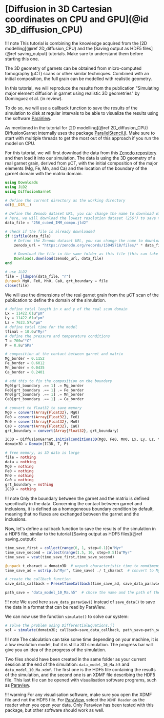# [Diffusion in 3D Cartesian coordinates on CPU and GPU](@id 3D_diffusion_CPU)

!!! note
    This tutorial is combining the knowledge acquired from the [2D modelling](@ref 2D_diffusion_CPU) and the [Saving output as HDF5 files](@ref saving_output) tutorials. Make sure to understand them before starting this one.

The 3D geometry of garnets can be obtained from micro-computed tomography (µCT) scans or other similar techniques. Combined with an initial composition, the full grain can be modelled with realistic geometry.

In this tutorial, we will reproduce the results from the publication "Simulating major element diffusion in garnet using realistic 3D geometries" by Dominguez et al. (in review).

To do so, we will use a callback function to save the results of the simulation to disk at regular intervals to be able to visualize the results using the software [ParaView](https://www.paraview.org/).

As mentioned in the tutorial for [2D modelling](@ref 2D_diffusion_CPU) DiffusionGarnet internally uses the package [ParallelStencil.jl](https://github.com/omlins/ParallelStencil.jl). Make sure to start with multiple threads to get the most out of this approach if you run the model on CPU.

For this tutorial, we will first download the data from this [Zenodo repository](https://zenodo.org/record/5520734) and then load it into our simulation. The data is using the 3D geometry of a real garnet grain, derived from µCT, with the initial composition of the major elements (Mg, Fe, Mn, and Ca) and the location of the boundary of the garnet domain with the matrix domain.

```julia
using Downloads
using JLD2
using DiffusionGarnet

# define the current directory as the working directory
cd(@__DIR__)

# Define the Zenodo dataset URL, you can change the name to download other datasets in the Zenodo repository (https://zenodo.org/records/15045718)
# here, we will download the lowest resolution dataset (256³) to save time, for the model isolated matrix model (IMM). Higher resolutions (512^3 and 768^3) are also available in the repository. See publication for more details.
data_file = "256_cubed_IMM_compo.jld2"

# check if the file is already downloaded
if !isfile(data_file)
    # Define the Zenodo dataset URL, you can change the name to download other datasets in the Zenodo repository.
    zenodo_url = "https://zenodo.org/records/15045718/files/" * data_file * "?download=1"

    # Download the file in the same folder as this file (this can take a while if you connection is slow)
    Downloads.download(zenodo_url, data_file)
end

# use JLD2
file = jldopen(data_file, "r")
@unpack Mg0, Fe0, Mn0, Ca0, grt_boundary = file
close(file)
```

We will use the dimensions of the real garnet grain from the µCT scan of the publication to define the domain of the simulation.

```julia
# define total length in x and y of the real scan domain
Lx = 11422.61u"µm"
Ly = 11422.61u"µm"
Lz = 7623.57u"µm"
# define total time for the model
tfinal = 10.0u"Myr"
# define the pressure and temperature conditions
T = 700u"°C"
P = 0.8u"GPa"

# composition at the contact between garnet and matrix
Mg_border = 0.1152
Fe_border = 0.6012
Mn_border = 0.0435
Ca_border = 0.2401

# add this to fix the composition on the boundary
Mg0[grt_boundary .== 1] .= Mg_border
Fe0[grt_boundary .== 1] .= Fe_border
Mn0[grt_boundary .== 1] .= Mn_border
Ca0[grt_boundary .== 1] .= Ca_border

# convert to float32 to save memory
Mg0 = convert(Array{Float32}, Mg0)
Fe0 = convert(Array{Float32}, Fe0)
Mn0 = convert(Array{Float32}, Mn0)
Ca0 = convert(Array{Float32}, Ca0)
grt_boundary = convert(Array{Float32}, grt_boundary)

IC3D = DiffusionGarnet.InitialConditions3D(Mg0, Fe0, Mn0, Lx, Ly, Lz, tfinal; grt_boundary=grt_boundary)
domain3D = Domain(IC3D, T, P)

# free memory, as 3D data is large
file = nothing
data = nothing
Mg0 = nothing
Fe0 = nothing
Mn0 = nothing
Ca0 = nothing
grt_boundary = nothing
IC3D = nothing
```

!!! note
    Only the boundary between the garnet and the matrix is defined specifically in the data. Concerning the contact between garnet and inclusions, it is defined as a homogeneous boundary condition by default, meaning that no fluxes are exchanged between the garnet and the inclusions.

Now, let's define a callback function to save the results of the simulation in a HDF5 file, similar to the tutorial [Saving output as HDF5 files](@ref saving_output):

```julia
time_save_first = collect(range(0, 1, step=0.1))u"Myr"
time_save_second = collect(range(1.5, 10, step=0.5))u"Myr"
time_save = vcat(time_save_first,time_save_second)

@unpack t_charact = domain3D  # unpack characteristic time to nondimensionalise the time for the simulation
time_save_ad = ustrip.(u"Myr", time_save) ./ t_charact  # convert to Myr, remove units, and convert to nondimensional time

# create the callback function
save_data_callback = PresetTimeCallback(time_save_ad, save_data_paraview, save_positions=(false,false))

path_save = "data_model_10_Ma.h5"  # chose the name and the path of the HDF5 output file (make sure to add .h5 or .hdf5 at the end)
```

!!! note
    We used here `save_data_paraview()` instead of `save_data()` to save the data in a format that can be read by ParaView.

We can now use the function `simulate()` to solve our system:

```julia
# solve the problem using DifferentialEquations.jl
sol = simulate(domain3D; callback=save_data_callback, path_save=path_save, save_everystep=false,  save_start=false, progress=true, progress_steps=1, solver=ROCK2());
```

!!! note
    The calculation can take some time depending on your machine, it is a low resolution model, but it is still a 3D simulation. The progress bar will give you an idea of the progress of the simulation.

Two files should have been created in the same folder as your current session at the end of the simulation: `data_model_10_Ma.h5` and `data_model_10_Ma.xdmf`. The first one is the HDF5 file containing the results of the simulation, and the second one is an XDMF file describing the HDF5 file. This last file can be opened with visualisation software programs, such as [Paraview](https://www.paraview.org/).

!!! warning
    For any visualisation software, make sure you open the XDMF file and not the HDF5 file. For [ParaView](https://www.paraview.org/), select the `XDMF Reader` as the reader when you open your data. Only Paraview has been tested with this package, but other software should work as well.